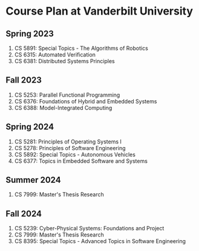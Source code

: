 # Course Plan at Vanderbilt University

## Spring 2023 
1. CS 5891: Special Topics - The Algorithms of Robotics
2. CS 6315: Automated Verification
3. CS 6381: Distributed Systems Principles

## Fall 2023 
1. CS 5253: Parallel Functional Programming
2. CS 6376: Foundations of Hybrid and Embedded Systems
3. CS 6388: Model-Integrated Computing

## Spring 2024 
1. CS 5281: Principles of Operating Systems I
2. CS 5278: Principles of Software Engineering
3. CS 5892: Special Topics - Autonomous Vehicles
5. CS 6377: Topics in Embedded Software and Systems

## Summer 2024
1. CS 7999: Master's Thesis Research

## Fall 2024
1. CS 5239: Cyber-Physical Systems: Foundations and Project
2. CS 7999: Master's Thesis Research
3. CS 8395: Special Topics - Advanced Topics in Software Engineering
